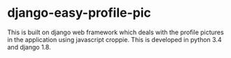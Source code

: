 # django-easy-profile-pic
This is built on django web framework which deals with the profile pictures in the application using javascript croppie. This is developed in python 3.4 and django 1.8.

